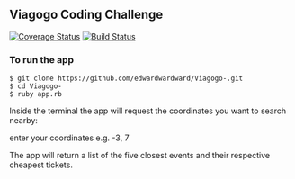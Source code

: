 ## Viagogo Coding Challenge
[![Coverage Status](https://coveralls.io/repos/github/edwardwardward/Viagogo-/badge.svg?branch=master)](https://coveralls.io/github/edwardwardward/Viagogo-?branch=master)
[![Build Status](https://travis-ci.org/edwardwardward/Viagogo-.svg?branch=master)](https://travis-ci.org/edwardwardward/Viagogo-)

### To run the app

  ```
  $ git clone https://github.com/edwardwardward/Viagogo-.git
  $ cd Viagogo-
  $ ruby app.rb
  ```
  
  
  
  Inside the terminal the app will request the coordinates you want to search nearby:
  
  enter your coordinates e.g. -3, 7
  
  The app will return a list of the five closest events and their respective cheapest tickets.
